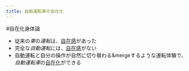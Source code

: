 ```yaml
---
title: 自動運転車の自在化
---
```


\#自在化身体論

* 従来の*車*の*運転*は、[自在感](%E8%87%AA%E5%9C%A8%E6%84%9F.md)があった
* 完全な*自動運転*には、[自在感](%E8%87%AA%E5%9C%A8%E6%84%9F.md)がない
* 自動運転と自分の操作が自然に切り替わる&mergeするような運転体験で、*自動運転車*の[自在化](%E8%87%AA%E5%9C%A8%E5%8C%96.md)ができる
